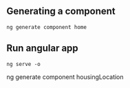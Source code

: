 ## Generating a component

`ng generate component home`

## Run angular app
`ng serve -o`

ng generate component housingLocation

